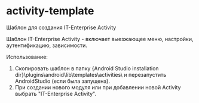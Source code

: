 # activity-template
Шаблон для создания IT-Enterprise Activity

Шаблон IT-Enterprise Activity - включает выезжающее меню, настройки, аутентификацию, зависимости.

Использование:
1. Скопировать шаблон в папку {Android Studio installation dir}\plugins\android\lib\templates\activities\ и перезапустить AndroidStudio (если была запущена).
2. При создании нового модуля или при добавлении новой Activity выбрать "IT-Enterprise Activity".


